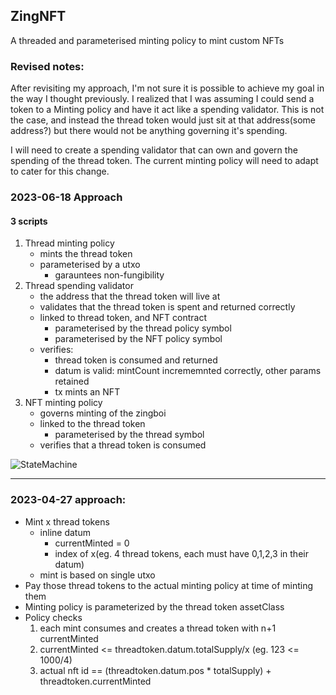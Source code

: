 ## ZingNFT
A threaded and parameterised minting policy to mint custom NFTs

### Revised notes:  
After revisiting my approach, I'm not sure it is possible to achieve my goal in the way I thought previously. I realized that I was assuming I could send a token to a Minting policy and have it act like a spending validator. This is not the case, and instead the thread token would just sit at that address(some address?) but there would not be anything governing it's spending. 

I will need to create a spending validator that can own and govern the spending of the thread token. The current minting policy will need to adapt to cater for this change. 

### 2023-06-18 Approach

#### 3 scripts

1. Thread minting policy
    - mints the thread token
    - parameterised by a utxo  
        - garauntees non-fungibility
2. Thread spending validator
    - the address that the thread token will live at
    - validates that the thread token is spent and returned correctly
    - linked to thread token, and NFT contract
        - parameterised by the thread policy symbol
        - parameterised by the NFT policy symbol
    - verifies:
        - thread token is consumed and returned
        - datum is valid: mintCount incrememnted correctly, other params retained
        - tx mints an NFT
3. NFT minting policy
    - governs minting of the zingboi
    - linked to the thread token
        - parameterised by the thread symbol
    - verifies that a thread token is consumed

![StateMachine](https://lh3.googleusercontent.com/fife/APg5EObOepa5HKORiiTfKKD8Jl0QlI5a0VOnWwNcYMw2O_5tlpAnbvUsj1lFcUZqLRtBX49zimh4ppoE30Ky9mj-iaIaB3ZJfN3yGCchOHC_E-MuvPqQLjWF9tos-CJBewc6D7yJp6styB8YKrI6HpdtH3Hzlw9b1FrpUTDXsABpFr5nFXQDtD8lAg1Dg9XG3uNaCTCxJM8s2BeHXwB_xcunf3ziFzsq06OdYO6C04GuCKuKwfug0jA6UqKLhUhM-EFa-u5BtbJ-FbydQ4JlWc9W3tbEZ25jqI7KYknvTKDNhPrMhQM_J47YOBoDDitUY39crl1HpyRHbekuVdu9jTWAbEv7GPXf0_ok55RBgsFh6xZC20QPB70uZ5NxMXK4qOXB0mknfH_Q5mMyfsZMNjuMYiU7nVhOqymwBYPtSbLYEEXHoojvswmM6khRu5230c08S-oDqVGDcwlqgfFmLXViyUCx7-VIWskF1VTVaOqrkRPgKo6idCfkzrZQSCPO3APBPLFpvTXZ5gW0l01hIzOwmQpffBMRd-X66_qdDHHAydLEOTqJSMy63cQ2gGpiO_KAWkkhoNNYAJlEuf-CH_f12O7H6M12KSzULZZ3oK0yCJkj00JhbvMzgRiUPEMFCd4u7WmvlMHeAWnx-peCkc2Bza0IBL4FJ00rEoiyp5uPU17yPgyUh9MN_mr4JjCotXMVa1SJhd8rClf8jOcuxc5CqMk8OHJaSl8x8oH5HcP1Y5v41IGyabPTTamWKo-55rcCyqq4fq7XNOOTcqdY3o_FIQZxrhyelSPXwq6ZQksGnP8oyIhX53qOipENadTvhKGPVeuTat3IYEUugryuF-JBLifso3J6RMWt_yyr38PLaAxpByc7QeB6ABmqg2zA4ciupojWYbDJjgn4PIgD40_vbW4_w-mVr-96i4jAZlSYAPGD7uaLxlCooHlCF34gqNJiSHTWKcDwLVqGxom_gPSJ84O2Sn6QwyMkoIxEdHXZ__FafNPRTdv20v9JMG7AfpBT4mVgbcasfbgIr4qP8UUnHQ=w1920-h1080)

---

### 2023-04-27 approach:

- Mint x thread tokens  
    - inline datum
        - currentMinted = 0  
        - index of x(eg. 4 thread tokens, each must have 0,1,2,3 in their datum)  
    - mint is based on single utxo
- Pay those thread tokens to the actual minting policy at time of minting them  
- Minting policy is parameterized by the thread token assetClass  
- Policy checks
    1. each mint consumes and creates a thread token with n+1 currentMinted  
    2. currentMinted <= threadtoken.datum.totalSupply/x (eg. 123 <= 1000/4)  
    3. actual nft id == (threadtoken.datum.pos * totalSupply) + threadtoken.currentMinted  